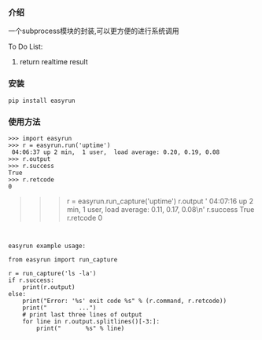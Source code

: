### 介绍

一个subprocess模块的封装,可以更方便的进行系统调用

To Do List:

1. return realtime result

### 安装

```
pip install easyrun
```

### 使用方法

```
>>> import easyrun
>>> r = easyrun.run('uptime')
 04:06:37 up 2 min,  1 user,  load average: 0.20, 0.19, 0.08
>>> r.output
>>> r.success
True
>>> r.retcode
0
```

>>> r = easyrun.run_capture('uptime')
>>> r.output
' 04:07:16 up 2 min,  1 user,  load average: 0.11, 0.17, 0.08\n'
>>> r.success
True
>>> r.retcode
0
```


easyrun example usage:

from easyrun import run_capture

r = run_capture('ls -la')
if r.success:
    print(r.output)
else:
    print("Error: '%s' exit code %s" % (r.command, r.retcode))
    print("         ...")
    # print last three lines of output
    for line in r.output.splitlines()[-3:]:
        print("       %s" % line)

